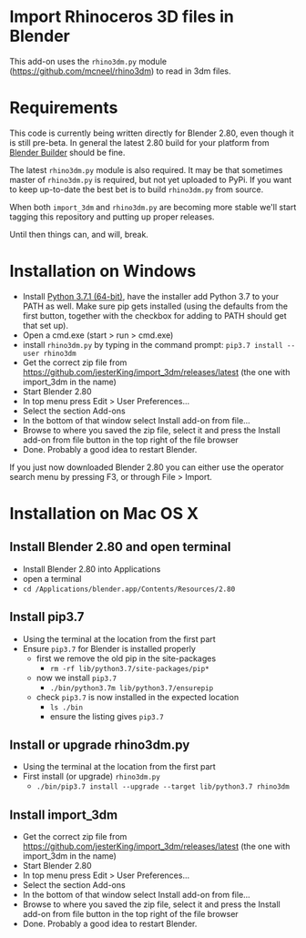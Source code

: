 Import Rhinoceros 3D files in Blender
=====================================

This add-on uses the `rhino3dm.py` module
(https://github.com/mcneel/rhino3dm) to read in 3dm files.

Requirements
============

This code is currently being written directly for Blender 2.80, even though it is still pre-beta. In general the latest 2.80 build for your platform from [Blender Builder](https://builder.blender.org/download/) should be fine.

The latest `rhino3dm.py` module is also required. It may be that sometimes master of `rhino3dm.py` is required, but not yet uploaded to PyPi. If you want to keep up-to-date the best bet is to build `rhino3dm.py` from source.

When both `import_3dm` and `rhino3dm.py` are becoming more stable we'll start tagging this repository and putting up proper releases.

Until then things can, and will, break.

Installation on Windows
=======================


* Install [Python 3.7.1 (64-bit)](https://www.python.org/ftp/python/3.7.1/python-3.7.1-amd64.exe), have the installer add Python 3.7 to your PATH as well. Make sure pip gets installed (using the defaults from the first button, together with the checkbox for adding to PATH should get that set up).
* Open a cmd.exe (start > run > cmd.exe)
* install `rhino3dm.py` by typing in the command prompt: `pip3.7 install --user rhino3dm`
* Get the correct zip file from https://github.com/jesterKing/import_3dm/releases/latest (the one with import_3dm in the name)
* Start Blender 2.80
* In top menu press Edit > User Preferences...
* Select the section Add-ons
* In the bottom of that window select Install add-on from file...
* Browse to where you saved the zip file, select it and press the Install add-on from file button in the top right of the file browser
* Done. Probably a good idea to restart Blender.

If you just now downloaded Blender 2.80 you can either use the operator search menu by pressing F3, or through File > Import.

Installation on Mac OS X
========================

Install Blender 2.80 and open terminal
--------------------------------------
* Install Blender 2.80 into Applications
* open a terminal
* `cd /Applications/blender.app/Contents/Resources/2.80`

Install pip3.7
--------------
* Using the terminal at the location from the first part
* Ensure `pip3.7` for Blender is installed properly
    * first we remove the old pip in the site-packages
        * `rm -rf lib/python3.7/site-packages/pip*`
    * now we install `pip3.7`
        * `./bin/python3.7m lib/python3.7/ensurepip`
    * check `pip3.7` is now installed in the expected location
        *  `ls ./bin`
        * ensure the listing gives `pip3.7`

Install or upgrade rhino3dm.py
-------------------
* Using the terminal at the location from the first part
* First install (or upgrade) `rhino3dm.py`
    * `./bin/pip3.7 install --upgrade --target lib/python3.7 rhino3dm`

Install import_3dm
------------------
* Get the correct zip file from https://github.com/jesterKing/import_3dm/releases/latest (the one with import_3dm in the name)
* Start Blender 2.80
* In top menu press Edit > User Preferences...
* Select the section Add-ons
* In the bottom of that window select Install add-on from file...
* Browse to where you saved the zip file, select it and press the Install add-on from file button in the top right of the file browser
* Done. Probably a good idea to restart Blender.
